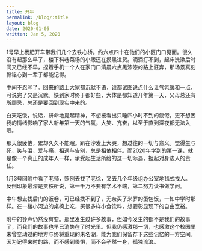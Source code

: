 ```yaml
---
title: 开年
permalink: /blog/:title
layout: blog
date: 2020-01-05
written: Jan 5, 2020
---
```


1号早上杨肥开车带我们几个去铁心桥。约六点四十在他们的小区门口见面。很久没有起那么早了，楼下科巷菜场的小贩还在摸黑进货。滴滴打不到，起床洗漱后时间又已经不早，捏着手机一个人在家门口清晨六点黑漆漆的路上狂奔，那场景真刻骨铭心到一辈子都能记得。

中间不忍写了。回来的路上大家都沉默不语，谁都试图说点什么让气氛缓和一点，可说完了又是沉默。快到家时终于都好些，大体是都知道开年第一天，父母总还有所顾忌，总还是要回到现实中来的。

白天吃饭，说话，拼命地提起精神，不想被看出只睡四小时不到的疲倦，更不想因我的情绪影响了家人新年第一天的气氛，大笑、亢奋，以至于直到深夜都无法入眠。

那天很疲倦，累却久久不能眠。趴在沙发上大哭，想过往的一切与意义。觉得生与死，笑与泪，爱与痛，相遇与告别，总是相依相伴。而2020年学到的第一课，就是像一个真正的成年人一样，承受起生活所给的这一切际遇，担起对身边人的责任。

1月3号回附中看了老师，照例去找了老徐，又去几个年级组办公室地毯式找人。反倒印象最深是贾铁所说，第一千万不要有学术不端，第二努力读书做学问。

中午想去找后门的饭卷，可已经找不到了，无奈买了米罗的蛋包饭，一如中学时那样。在一楼小河边的桌椅上吃，买很多样小食饮料，想要彰显现下的自由宽裕。

附中的铃声仍然没有变。那里发生过许多故事，但如今发生的都不是我们的故事了，而我们的故事也早已消失在了时光里。但我仍感激那一切，也感激这个校园里未曾变动过的地方与终将重现的未名湖，能为我们保留存下这些记忆的一方空间。因为记得来时的路，而不感到畏惧，而不会孑然一身，孤独流浪。